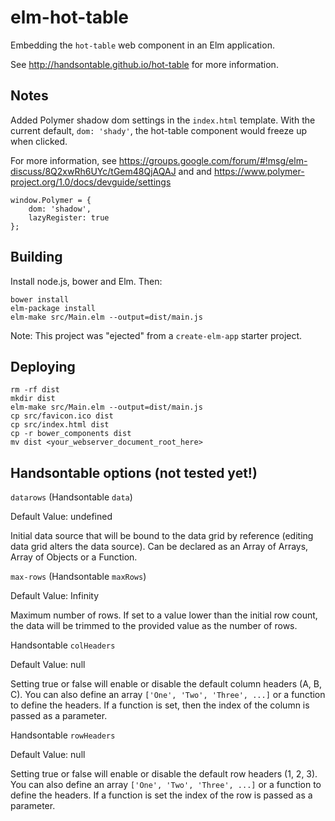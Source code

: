 # elm-hot-table

Embedding the `hot-table` web component in an Elm application.

See http://handsontable.github.io/hot-table for more information.


## Notes

Added Polymer shadow dom settings in the `index.html` template.  With the
current default, `dom: 'shady'`, the hot-table component would freeze up
when clicked.

For more information, see https://groups.google.com/forum/#!msg/elm-discuss/8Q2xwRh6UYc/tGem48QjAQAJ and
and https://www.polymer-project.org/1.0/docs/devguide/settings


```
window.Polymer = {
    dom: 'shadow',
    lazyRegister: true
};
```


## Building

Install node.js, bower and Elm. Then:

```
bower install
elm-package install
elm-make src/Main.elm --output=dist/main.js
```

Note: This project was "ejected" from a `create-elm-app` starter project.


## Deploying

```
rm -rf dist
mkdir dist
elm-make src/Main.elm --output=dist/main.js
cp src/favicon.ico dist
cp src/index.html dist
cp -r bower_components dist
mv dist <your_webserver_document_root_here>
```


## Handsontable options (not tested yet!)

`datarows` (Handsontable `data`)

Default Value: undefined

Initial data source that will be bound to the data grid by reference (editing data grid alters the data source). Can be declared as an Array of Arrays, Array of Objects or a Function.

`max-rows` (Handsontable `maxRows`)

Default Value: Infinity

Maximum number of rows. If set to a value lower than the initial row count, the data will be trimmed to the provided value as the number of rows.

Handsontable `colHeaders`

Default Value: null

Setting true or false will enable or disable the default column headers (A, B, C).
You can also define an array `['One', 'Two', 'Three', ...]` or a function to define the headers.
If a function is set, then the index of the column is passed as a parameter.

Handsontable `rowHeaders`

Default Value: null

Setting true or false will enable or disable the default row headers (1, 2, 3).
You can also define an array `['One', 'Two', 'Three', ...]` or a function to define the headers.
If a function is set the index of the row is passed as a parameter.
